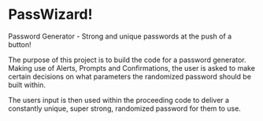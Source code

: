 # PassWizard!
Password Generator - Strong and unique passwords at the push of a button! 

The purpose of this project is to build the code for a password generator.  Making use of Alerts, Prompts and Confirmations, the user is asked to make certain decisions on what parameters the randomized password should be built within.

The users input is then used within the proceeding code to deliver a constantly unique, super strong, randomized password for them to use.
